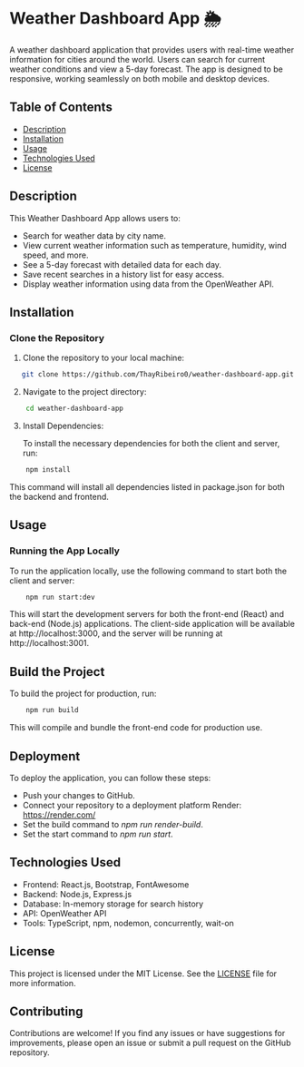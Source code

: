 # Weather Dashboard App 🌦️

A weather dashboard application that provides users with real-time weather information for cities around the world. Users can search for current weather conditions and view a 5-day forecast. The app is designed to be responsive, working seamlessly on both mobile and desktop devices.

## Table of Contents

- [Description](#description)
- [Installation](#installation)
- [Usage](#usage)
- [Technologies Used](#technologies-used)
- [License](#license)

## Description

This Weather Dashboard App allows users to:
- Search for weather data by city name.
- View current weather information such as temperature, humidity, wind speed, and more.
- See a 5-day forecast with detailed data for each day.
- Save recent searches in a history list for easy access.
- Display weather information using data from the OpenWeather API.

## Installation

### Clone the Repository

1. Clone the repository to your local machine:

```bash
   git clone https://github.com/ThayRibeiro0/weather-dashboard-app.git
```

2. Navigate to the project directory:

```bash
    cd weather-dashboard-app
```

3. Install Dependencies:

    To install the necessary dependencies for both the client and server, run:

```bash
    npm install
```

This command will install all dependencies listed in package.json for both the backend and frontend.

## Usage

### Running the App Locally

To run the application locally, use the following command to start both the client and server:

``` bash
    npm run start:dev
```

This will start the development servers for both the front-end (React) and back-end (Node.js) applications. The client-side application will be available at http://localhost:3000, and the server will be running at http://localhost:3001.

## Build the Project

To build the project for production, run:

```bash
    npm run build
```

This will compile and bundle the front-end code for production use.

## Deployment

To deploy the application, you can follow these steps:

- Push your changes to GitHub.
- Connect your repository to a deployment platform Render: https://render.com/
- Set the build command to *npm run render-build*.
- Set the start command to *npm run start*.

## Technologies Used

- Frontend: React.js, Bootstrap, FontAwesome
- Backend: Node.js, Express.js
- Database: In-memory storage for search history
- API: OpenWeather API
- Tools: TypeScript, npm, nodemon, concurrently, wait-on

## License

This project is licensed under the MIT License. See the [LICENSE](https://github.com/ThayRibeiro0/weather-dashboard-app/blob/main/LICENSE) file for more information.

## Contributing

Contributions are welcome! If you find any issues or have suggestions for improvements, please open an issue or submit a pull request on the GitHub repository.